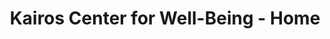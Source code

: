 ---
title: Kairos Center for Well-Being - Home
contentful:
    content_type: homeSection
    include: 10
    order: fields.order
layout: index.pug
---